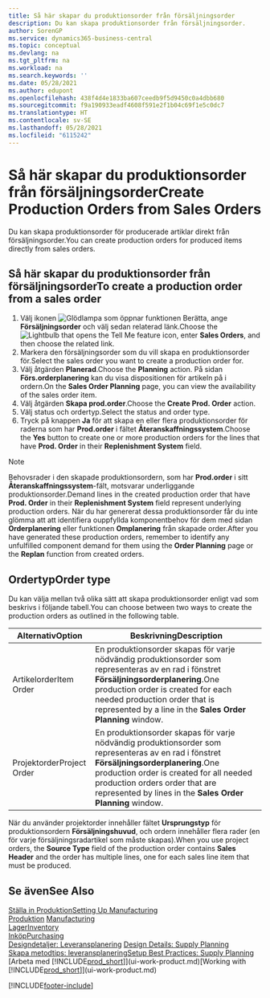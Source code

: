 ```yaml
---
title: Så här skapar du produktionsorder från försäljningsorder
description: Du kan skapa produktionsorder från försäljningsorder.
author: SorenGP
ms.service: dynamics365-business-central
ms.topic: conceptual
ms.devlang: na
ms.tgt_pltfrm: na
ms.workload: na
ms.search.keywords: ''
ms.date: 05/28/2021
ms.author: edupont
ms.openlocfilehash: 438f4d4e1833ba607ceedb9f5d9450c0a4dbb680
ms.sourcegitcommit: f9a190933eadf4608f591e2f1b04c69f1e5c0dc7
ms.translationtype: HT
ms.contentlocale: sv-SE
ms.lasthandoff: 05/28/2021
ms.locfileid: "6115242"
---
```

# <a name="create-production-orders-from-sales-orders"></a><span data-ttu-id="ef44b-103">Så här skapar du produktionsorder från försäljningsorder</span><span class="sxs-lookup"><span data-stu-id="ef44b-103">Create Production Orders from Sales Orders</span></span>
<span data-ttu-id="ef44b-104">Du kan skapa produktionsorder för producerade artiklar direkt från försäljningsorder.</span><span class="sxs-lookup"><span data-stu-id="ef44b-104">You can create production orders for produced items directly from sales orders.</span></span>  

## <a name="to-create-a-production-order-from-a-sales-order"></a><span data-ttu-id="ef44b-105">Så här skapar du produktionsorder från försäljningsorder</span><span class="sxs-lookup"><span data-stu-id="ef44b-105">To create a production order from a sales order</span></span>  

1.  <span data-ttu-id="ef44b-106">Välj ikonen ![Glödlampa som öppnar funktionen Berätta](media/ui-search/search_small.png "Berätta vad du vill göra"), ange **Försäljningsorder** och välj sedan relaterad länk.</span><span class="sxs-lookup"><span data-stu-id="ef44b-106">Choose the ![Lightbulb that opens the Tell Me feature](media/ui-search/search_small.png "Tell me what you want to do") icon, enter **Sales Orders**, and then choose the related link.</span></span>  
2.  <span data-ttu-id="ef44b-107">Markera den försäljningsorder som du vill skapa en produktionsorder för.</span><span class="sxs-lookup"><span data-stu-id="ef44b-107">Select the sales order you want to create a production order for.</span></span>  
3.  <span data-ttu-id="ef44b-108">Välj åtgärden **Planerad**.</span><span class="sxs-lookup"><span data-stu-id="ef44b-108">Choose the **Planning** action.</span></span> <span data-ttu-id="ef44b-109">På sidan **Förs.orderplanering** kan du visa dispositionen för artikeln på i ordern.</span><span class="sxs-lookup"><span data-stu-id="ef44b-109">On the **Sales Order Planning** page, you can view the availability of the sales order item.</span></span>  
4.  <span data-ttu-id="ef44b-110">Välj åtgärden **Skapa prod.order**.</span><span class="sxs-lookup"><span data-stu-id="ef44b-110">Choose the **Create Prod. Order** action.</span></span>  
5.  <span data-ttu-id="ef44b-111">Välj status och ordertyp.</span><span class="sxs-lookup"><span data-stu-id="ef44b-111">Select the status and order type.</span></span>  
6.  <span data-ttu-id="ef44b-112">Tryck på knappen **Ja** för att skapa en eller flera produktionsorder för raderna som har **Prod.order** i fältet **Återanskaffningssystem**.</span><span class="sxs-lookup"><span data-stu-id="ef44b-112">Choose the **Yes** button to create one or more production orders for the lines that have **Prod. Order** in their **Replenishment System** field.</span></span>


> [!NOTE]  
> <span data-ttu-id="ef44b-113">Behovsrader i den skapade produktionsordern, som har **Prod.order** i sitt **Återanskaffningssystem**-fält, motsvarar underliggande produktionsorder.</span><span class="sxs-lookup"><span data-stu-id="ef44b-113">Demand lines in the created production order that have **Prod. Order** in their **Replenishment System** field represent underlying production orders.</span></span> <span data-ttu-id="ef44b-114">När du har genererat dessa produktionsorder får du inte glömma att att identifiera ouppfyllda komponentbehov för dem med sidan **Orderplanering** eller funktionen **Omplanering** från skapade order.</span><span class="sxs-lookup"><span data-stu-id="ef44b-114">After you have generated these production orders, remember to identify any unfulfilled component demand for them using the **Order Planning** page or the **Replan** function from created orders.</span></span> 

## <a name="order-type"></a><span data-ttu-id="ef44b-115">Ordertyp</span><span class="sxs-lookup"><span data-stu-id="ef44b-115">Order type</span></span>  
<span data-ttu-id="ef44b-116">Du kan välja mellan två olika sätt att skapa produktionsorder enligt vad som beskrivs i följande tabell.</span><span class="sxs-lookup"><span data-stu-id="ef44b-116">You can choose between two ways to create the production orders as outlined in the following table.</span></span>

|<span data-ttu-id="ef44b-117">Alternativ</span><span class="sxs-lookup"><span data-stu-id="ef44b-117">Option</span></span>|<span data-ttu-id="ef44b-118">Beskrivning</span><span class="sxs-lookup"><span data-stu-id="ef44b-118">Description</span></span>|
|------|-----------|
|<span data-ttu-id="ef44b-119">Artikelorder</span><span class="sxs-lookup"><span data-stu-id="ef44b-119">Item Order</span></span>|<span data-ttu-id="ef44b-120">En produktionsorder skapas för varje nödvändig produktionsorder som representeras av en rad i fönstret **Försäljningsorderplanering**.</span><span class="sxs-lookup"><span data-stu-id="ef44b-120">One production order is created for each needed production order that is represented by a line in the **Sales Order Planning** window.</span></span>|
|<span data-ttu-id="ef44b-121">Projektorder</span><span class="sxs-lookup"><span data-stu-id="ef44b-121">Project Order</span></span>|<span data-ttu-id="ef44b-122">En produktionsorder skapas för varje nödvändig produktionsorder som representeras av en rad i fönstret **Försäljningsorderplanering**.</span><span class="sxs-lookup"><span data-stu-id="ef44b-122">One production order is created for all needed production orders order that are represented by lines in the **Sales Order Planning** window.</span></span> |

<span data-ttu-id="ef44b-123">När du använder projektorder innehåller fältet **Ursprungstyp** för produktionsordern **Försäljningshuvud**, och ordern innehåller flera rader (en för varje försäljningsradartikel som måste skapas).</span><span class="sxs-lookup"><span data-stu-id="ef44b-123">When you use project orders, the **Source Type** field of the production order contains **Sales Header** and the order has multiple lines, one for each sales line item that must be produced.</span></span>  


## <a name="see-also"></a><span data-ttu-id="ef44b-124">Se även</span><span class="sxs-lookup"><span data-stu-id="ef44b-124">See Also</span></span>  
[<span data-ttu-id="ef44b-125">Ställa in Produktion</span><span class="sxs-lookup"><span data-stu-id="ef44b-125">Setting Up Manufacturing</span></span>](production-configure-production-processes.md)  
<span data-ttu-id="ef44b-126">[Produktion](production-manage-manufacturing.md)  </span><span class="sxs-lookup"><span data-stu-id="ef44b-126">[Manufacturing](production-manage-manufacturing.md)  </span></span>  
[<span data-ttu-id="ef44b-127">Lager</span><span class="sxs-lookup"><span data-stu-id="ef44b-127">Inventory</span></span>](inventory-manage-inventory.md)  
[<span data-ttu-id="ef44b-128">Inköp</span><span class="sxs-lookup"><span data-stu-id="ef44b-128">Purchasing</span></span>](purchasing-manage-purchasing.md)  
<span data-ttu-id="ef44b-129">[Designdetaljer: Leveransplanering](design-details-supply-planning.md) </span><span class="sxs-lookup"><span data-stu-id="ef44b-129">[Design Details: Supply Planning](design-details-supply-planning.md) </span></span>  
[<span data-ttu-id="ef44b-130">Skapa metodtips: leveransplanering</span><span class="sxs-lookup"><span data-stu-id="ef44b-130">Setup Best Practices: Supply Planning</span></span>](setup-best-practices-supply-planning.md)  
<span data-ttu-id="ef44b-131">[Arbeta med [!INCLUDE[prod_short](includes/prod_short.md)]](ui-work-product.md)</span><span class="sxs-lookup"><span data-stu-id="ef44b-131">[Working with [!INCLUDE[prod_short](includes/prod_short.md)]](ui-work-product.md)</span></span>


[!INCLUDE[footer-include](includes/footer-banner.md)]
